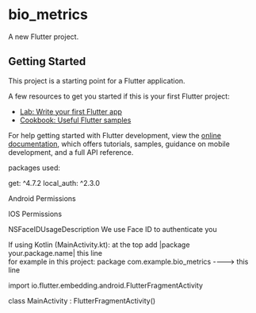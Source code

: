 # bio_metrics

A new Flutter project.

## Getting Started

This project is a starting point for a Flutter application.

A few resources to get you started if this is your first Flutter project:

- [Lab: Write your first Flutter app](https://docs.flutter.dev/get-started/codelab)
- [Cookbook: Useful Flutter samples](https://docs.flutter.dev/cookbook)

For help getting started with Flutter development, view the
[online documentation](https://docs.flutter.dev/), which offers tutorials,
samples, guidance on mobile development, and a full API reference.

packages used:

get: ^4.7.2
local_auth: ^2.3.0

Android Permissions
<uses-permission android:name="android.permission.USE_BIOMETRIC" />
<uses-permission android:name="android.permission.USE_FINGERPRINT" />
<uses-permission android:name="android.permission.INTERNET"/>


IOS Permissions

<key>NSFaceIDUsageDescription</key>
<string>We use Face ID to authenticate you</string>


If using Kotlin (MainActivity.kt): at the top add  |package your.package.name| this line  
for example in this project:
package com.example.bio_metrics ----> this line

import io.flutter.embedding.android.FlutterFragmentActivity

class MainActivity : FlutterFragmentActivity()



